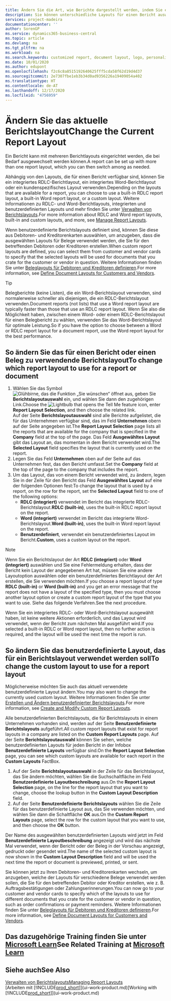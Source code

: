 ```yaml
---
title: Ändern Sie die Art, wie Berichte dargestellt werden, indem Sie ein anderes Layout auswählen| Microsoft Docs
description: Sie können unterschiedliche Layouts für einen Bericht auswählen und zwischen Layouts wechseln, um das Aussehen des Berichts zu ändern.
services: project-madeira
documentationcenter: ''
author: SorenGP
ms.service: dynamics365-business-central
ms.topic: article
ms.devlang: na
ms.tgt_pltfrm: na
ms.workload: na
ms.search.keywords: customized report, document layout, logo, personalize
ms.date: 10/01/2020
ms.author: edupont
ms.openlocfilehash: f2c6c8a8515192640625fff5cda58f62d19d4d37
ms.sourcegitcommit: 2e7307fbe1eb3b34d0ad9356226a19409054a402
ms.translationtype: HT
ms.contentlocale: de-AT
ms.lasthandoff: 12/17/2020
ms.locfileid: "4756959"
---
```

# <a name="change-the-current-report-layout"></a><span data-ttu-id="d5b05-103">Ändern Sie das aktuelle Berichtslayout</span><span class="sxs-lookup"><span data-stu-id="d5b05-103">Change the Current Report Layout</span></span>
<span data-ttu-id="d5b05-104">Ein Bericht kann mit mehreren Berichtlayouts eingerichtet werden, die bei Bedarf ausgewechselt werden können.</span><span class="sxs-lookup"><span data-stu-id="d5b05-104">A report can be set up with more than one report layout, which you can then switch among as needed.</span></span>

<span data-ttu-id="d5b05-105">Abhängig von den Layouts, die für einen Bericht verfügbar sind, können Sie ein integriertes RDLC-Berichtlayout, ein integriertes Word-Berichtlayout oder ein kundenspezifisches Layout verwenden.</span><span class="sxs-lookup"><span data-stu-id="d5b05-105">Depending on the layouts that are available for a report, you can choose to use a built-in RDLC report layout, a built-in Word report layout, or a custom layout.</span></span> <span data-ttu-id="d5b05-106">Weitere Informationen zu RDLC- und Word-Berichtlayouts, integrierten und benutzerdefinierten Layouts und mehr finden Sie unter [Verwalten von Berichtslayouts](ui-manage-report-layouts.md).</span><span class="sxs-lookup"><span data-stu-id="d5b05-106">For more information about RDLC and Word report layouts, built-in and custom layouts, and more, see [Manage Report Layouts](ui-manage-report-layouts.md).</span></span>

<span data-ttu-id="d5b05-107">Wenn benutzerdefinierte Berichtslayouts definiert sind, können Sie diese aus Debitoren- und Kreditorenkarten auswählen, um anzugeben, dass die ausgewählten Layouts für Belege verwendet werden, die Sie für den betreffenden Debitoren oder Kreditoren erstellen.</span><span class="sxs-lookup"><span data-stu-id="d5b05-107">When custom report layouts are defined, you can select them from customer and vendor cards to specify that the selected layouts will be used for documents that you crate for the customer or vendor in question.</span></span> <span data-ttu-id="d5b05-108">Weitere Informationen finden Sie unter [Beleglayouts für Debitoren und Kreditoren definieren](ui-define-customer-vendor-document-layouts.md).</span><span class="sxs-lookup"><span data-stu-id="d5b05-108">For more information, see [Define Document Layouts for Customers and Vendors](ui-define-customer-vendor-document-layouts.md).</span></span>

> [!TIP]  
> <span data-ttu-id="d5b05-109">Belegberichte (keine Listen), die ein Word-Berichtslayout verwenden, sind normalerweise schneller als diejenigen, die ein RDLC-Berichtslayout verwenden.</span><span class="sxs-lookup"><span data-stu-id="d5b05-109">Document reports (not lists) that use a Word report layout are typically faster than those that use an RDLC report layout.</span></span> <span data-ttu-id="d5b05-110">Wenn Sie also die Möglichkeit haben, zwischen einem Word- oder einem RDLC-Berichtslayout für einen Belegbericht zu wählen, verwenden Sie das Word-Berichtslayout für optimale Leistung.</span><span class="sxs-lookup"><span data-stu-id="d5b05-110">So if you have the option to choose between a Word or RDLC report layout for a document report, use the Word report layout for the best performance.</span></span>

## <a name="to-change-which-report-layout-to-use-for-a-report-or-document"></a><span data-ttu-id="d5b05-111">So ändern Sie das für einen Bericht oder einen Beleg zu verwendende Berichtslayout</span><span class="sxs-lookup"><span data-stu-id="d5b05-111">To change which report layout to use for a report or document</span></span>
1. <span data-ttu-id="d5b05-112">Wählen Sie das Symbol ![Glühbirne, das die Funktion „Sie wünschen“ öffnet](media/ui-search/search_small.png "Tell Me-Funktion") aus, geben Sie **Berichtslayoutauswahl** ein, und wählen Sie dann den zugehörigen Link.</span><span class="sxs-lookup"><span data-stu-id="d5b05-112">Choose the ![Lightbulb that opens the Tell Me feature](media/ui-search/search_small.png "Tell me what you want to do") icon, enter **Report Layout Selection**, and then choose the related link.</span></span>  
   <span data-ttu-id="d5b05-113">Auf der Seite **Berichtslayoutauswahl** sind alle Berichte aufgelistet, die für das Unternehmen verfügbar sind, das im Feld **Unternehmen** obern auf der Seite angegeben ist.</span><span class="sxs-lookup"><span data-stu-id="d5b05-113">The **Report Layout Selection** page lists all the reports that are available for the company that is specified in the **Company** field at the top of the page.</span></span> <span data-ttu-id="d5b05-114">Das Feld **Ausgewähltes Layout** gibt das Layout an, das momentan in dem Bericht verwendet wird.</span><span class="sxs-lookup"><span data-stu-id="d5b05-114">The **Selected Layout** field specifies the layout that is currently used on the report.</span></span>
2. <span data-ttu-id="d5b05-115">Legen Sie das Feld **Unternehmen** oben auf der Seite auf das Unternehmen fest, das den Bericht umfasst.</span><span class="sxs-lookup"><span data-stu-id="d5b05-115">Set the **Company** field at the top of the page to the company that includes the report.</span></span>
3. <span data-ttu-id="d5b05-116">Um das Layout, das von einem Bericht verwendet wird, zu ändern, legen Sie in der Zeile für den Bericht das Feld **Ausgewähltes Layout** auf eine der folgenden Optionen fest:</span><span class="sxs-lookup"><span data-stu-id="d5b05-116">To change the layout that is used by a report, on the row for the report, set the **Selected Layout** field to one of the following options:</span></span>
   * <span data-ttu-id="d5b05-117">**RDLC (integriert)** verwendet im Bericht das integrierte RDLC-Berichtslayout.</span><span class="sxs-lookup"><span data-stu-id="d5b05-117">**RDLC (built-in)**, uses the built-in RDLC report layout on the report.</span></span>
   * <span data-ttu-id="d5b05-118">**Word (integriert)** verwendet im Bericht das integrierte Word-Berichtslayout.</span><span class="sxs-lookup"><span data-stu-id="d5b05-118">**Word (built-in)**, uses the built-in Word report layout on the report.</span></span>
   * <span data-ttu-id="d5b05-119">**Benutzerdefiniert**, verwendet ein benutzerdefiniertes Layout im Bericht.</span><span class="sxs-lookup"><span data-stu-id="d5b05-119">**Custom**, uses a custom layout on the report.</span></span>  

> [!NOTE]
> <span data-ttu-id="d5b05-120">Wenn Sie ein Berichtslayout der Art **RDLC (integriert)** oder **Word (integriert)** auswählen und Sie eine Fehlermeldung erhalten, dass der Bericht kein Layout der angegebenen Art hat, müssen Sie eine andere Layoutoption auswählen oder ein benutzerdefiniertes Berichtlayout der Art erstellen, die Sie verwenden möchten.</span><span class="sxs-lookup"><span data-stu-id="d5b05-120">If you choose a report layout of type **RDLC (built-in)** or **Word (built-in)** and you get an error message that the report does not have a layout of the specified type, then you must choose another layout option or create a custom report layout of the type that you want to use.</span></span> <span data-ttu-id="d5b05-121">Siehe das folgende Verfahren.</span><span class="sxs-lookup"><span data-stu-id="d5b05-121">See the next procedure.</span></span>

<span data-ttu-id="d5b05-122">Wenn Sie ein integriertes RDLC- oder Word-Berichtslayout ausgewählt haben, ist keine weitere Aktionen erforderlich, und das Layout wird verwendet, wenn der Bericht zum nächsten Mal ausgeführt wird.</span><span class="sxs-lookup"><span data-stu-id="d5b05-122">If you selected a built-in RDLC or Word report layout, then no further action is required, and the layout will be used the next time the report is run.</span></span>

## <a name="to-change-the-custom-layout-to-use-for-a-report-layout"></a><span data-ttu-id="d5b05-123">So ändern Sie das benutzerdefinierte Layout, das für ein Berichtslayout verwendet werden soll</span><span class="sxs-lookup"><span data-stu-id="d5b05-123">To change the custom layout to use for a report layout</span></span>
<span data-ttu-id="d5b05-124">Möglicherweise möchten Sie auch das aktuell verwendete benutzerdefinierte Layout ändern.</span><span class="sxs-lookup"><span data-stu-id="d5b05-124">You may also want to change the currently used custom layout.</span></span> <span data-ttu-id="d5b05-125">Weitere Informationen finden Sie unter [Erstellen und Ändern benutzerdefinierter Berichtslayouts](ui-how-create-custom-report-layout.md).</span><span class="sxs-lookup"><span data-stu-id="d5b05-125">For more information, see [Create and Modify Custom Report Layouts](ui-how-create-custom-report-layout.md).</span></span>

<span data-ttu-id="d5b05-126">Alle benutzerdefinierten Berichtslayouts, die für Berichtslayouts in einem Unternehmen vorhanden sind, werden auf der Seite **Benutzerdefinierte Berichtslayouts** aufgeführt.</span><span class="sxs-lookup"><span data-stu-id="d5b05-126">All custom report layouts that exist for report layouts in a company are listed on the **Custom Report Layouts** page.</span></span> <span data-ttu-id="d5b05-127">Auf der Seite **Berichtslayoutauswahl** können Sie sehen, welche benutzerdefinierten Layouts für jeden Bericht in der Infobox **Benutzerdefinierte Layouts** verfügbar sind.</span><span class="sxs-lookup"><span data-stu-id="d5b05-127">On the **Report Layout Selection** page, you can see which custom layouts are available for each report in the **Custom Layouts** FactBox.</span></span>

1. <span data-ttu-id="d5b05-128">Auf der Seite **Berichtslayoutauswahl** in der Zeile für das Berichtslayout, das Sie ändern möchten, wählen Sie die Suchschaltfläche im Feld **Benutzerdefinierte Layoutbeschreibung** aus.</span><span class="sxs-lookup"><span data-stu-id="d5b05-128">On the **Report Layout Selection** page, on the line for the report layout that you want to change, choose the lookup button in the **Custom Layout Description** field.</span></span>
2. <span data-ttu-id="d5b05-129">Auf der Seite **Benutzerdefinierte Berichtslayouts** wählen Sie die Zeile für das benutzerdefinierte Layout aus, das Sie verwenden möchten, und wählen Sie dann die Schaltfläche **OK** aus.</span><span class="sxs-lookup"><span data-stu-id="d5b05-129">On the **Custom Report Layouts** page, select the row for the custom layout that you want to use, and then choose the **OK** button.</span></span>

<span data-ttu-id="d5b05-130">Der Name des ausgewählten benutzerdefinierten Layouts wird jetzt im Feld **Benutzerdefinierte Layoutbeschreibung** angezeigt und wird das nächste Mal verwendet, wenn der Bericht oder der Beleg in der Vorschau angezeigt, gedruckt oder gesendet wird.</span><span class="sxs-lookup"><span data-stu-id="d5b05-130">The name of the selected custom layout is now shown in the **Custom Layout Description** field and will be used the next time the report or document is previewed, printed, or sent.</span></span>

<span data-ttu-id="d5b05-131">Sie können jetzt zu Ihren Debitoren- und Kreditorenkarten wechseln, um anzugeben, welche der Layouts für verschiedene Belege verwendet werden sollen, die Sie für den betreffenden Debitor oder Kreditor erstellen, wie z. B. Auftragsbestätigungen oder Zahlungserinnerungen.</span><span class="sxs-lookup"><span data-stu-id="d5b05-131">You can now go to your customer and vendor cards to specify which of the layouts to use for different documents that you crate for the customer or vendor in question, such as order confirmations or payment reminders.</span></span> <span data-ttu-id="d5b05-132">Weitere Informationen finden Sie unter [Beleglayouts für Debitoren und Kreditoren definieren](ui-define-customer-vendor-document-layouts.md).</span><span class="sxs-lookup"><span data-stu-id="d5b05-132">For more information, see [Define Document Layouts for Customers and Vendors](ui-define-customer-vendor-document-layouts.md).</span></span>

## <a name="see-related-training-at-microsoft-learn"></a><span data-ttu-id="d5b05-133">Das dazugehörige Training finden Sie unter [Microsoft Learn](/learn/modules/change-documents-dynamics-365-business-central/index)</span><span class="sxs-lookup"><span data-stu-id="d5b05-133">See Related Training at [Microsoft Learn](/learn/modules/change-documents-dynamics-365-business-central/index)</span></span>

## <a name="see-also"></a><span data-ttu-id="d5b05-134">Siehe auch</span><span class="sxs-lookup"><span data-stu-id="d5b05-134">See Also</span></span>
[<span data-ttu-id="d5b05-135">Verwalten von Berichtslayouts</span><span class="sxs-lookup"><span data-stu-id="d5b05-135">Managing Report Layouts</span></span>](ui-manage-report-layouts.md)  
<span data-ttu-id="d5b05-136">[Arbeiten mit [!INCLUDE[prod_short](includes/prod_short.md)]](ui-work-product.md)</span><span class="sxs-lookup"><span data-stu-id="d5b05-136">[Working with [!INCLUDE[prod_short](includes/prod_short.md)]](ui-work-product.md)</span></span>
